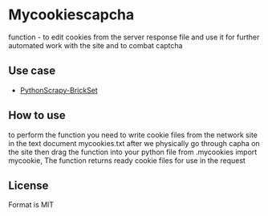 # Mycookiescapcha
  function - to edit cookies from the server response file and
use it for further automated work with the site and to combat captcha
 
## Use case
* [PythonScrapy-BrickSet](https://github.com/Vitalii36/PythonScrapy-Brickset)

## How to use
to perform the function you need to write cookie files from the network site in
the text document mycookies.txt after we physically go through capha on the site
then drag the function into your python file from .mycookies import mycookie,
The function returns ready cookie files for use in the request

## License
Format is MIT
